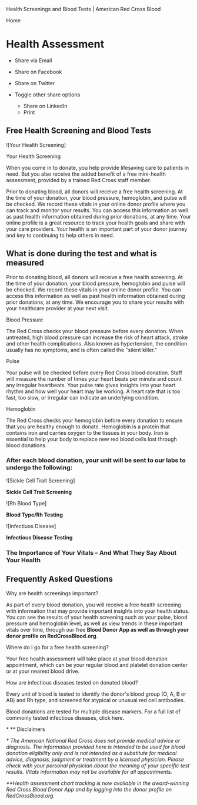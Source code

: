Health Screenings and Blood Tests | American Red Cross Blood

Home

# Health Assessment

*   Share via Email
    
*   Share on Facebook
    
*   Share on Twitter
    
*   Toggle other share options
    
    *   Share on LinkedIn
    *   Print
    
    
    

 

## Free Health Screening and Blood Tests

![Your Health Screening]

Your Health Screening

When you come in to donate, you help provide lifesaving care to patients in need. But you also receive the added benefit of a free mini-health assessment, provided by a trained Red Cross staff member.  

Prior to donating blood, all donors will receive a free health screening. At the time of your donation, your blood pressure, hemoglobin, and pulse will be checked. We record these vitals in your online donor profile where you can track and monitor your results. You can access this information as well as past health information obtained during prior donations, at any time. Your online profile is a great resource to track your health goals and share with your care providers. Your health is an important part of your donor journey and key to continuing to help others in need.

## What is done during the test and what is measured

Prior to donating blood, all donors will receive a free health screening. At the time of your donation, your blood pressure, hemoglobin and pulse will be checked. We record these vitals in your online donor profile. You can access this information as well as past health information obtained during prior donations, at any time. We encourage you to share your results with your healthcare provider at your next visit.

Blood Pressure

The Red Cross checks your blood pressure before every donation. When untreated, high blood pressure can increase the risk of heart attack, stroke and other health complications. Also known as hypertension, the condition usually has no symptoms, and is often called the "silent killer."

Pulse

Your pulse will be checked before every Red Cross blood donation. Staff will measure the number of times your heart beats per minute and count any irregular heartbeats. Your pulse rate gives insights into your heart rhythm and how well your heart may be working. A heart rate that is too fast, too slow, or irregular can indicate an underlying condition.

Hemoglobin

The Red Cross checks your hemoglobin before every donation to ensure that you are healthy enough to donate. Hemoglobin is a protein that contains iron and carries oxygen to the tissues in your body. Iron is essential to help your body to replace new red blood cells lost through blood donations.

### After each blood donation, your unit will be sent to our labs to undergo the following:

![Sickle Cell Trait Screening]

**Sickle Cell Trait Screening**  

![Rh Blood Type]

**Blood Type/Rh Testing**

![Infectiuos Disease]

**Infectious Disease Testing**

### The Importance of Your Vitals – And What They Say About Your Health

## Frequently Asked Questions

 Why are health screenings important?

As part of every blood donation, you will receive a free health screening with information that may provide important insights into your health status. You can see the results of your health screening such as your pulse, blood pressure and hemoglobin level, as well as view trends in these important vitals over time, through our free **Blood Donor App as well as through your** **donor profile on RedCrossBlood.org**. 

 Where do I go for a free health screening?

Your free health assessment will take place at your blood donation appointment, which can be your regular blood and platelet donation center or at your nearest blood drive.

 How are infectious diseases tested on donated blood?

Every unit of blood is tested to identify the donor's blood group (O, A, B or AB) and Rh type, and screened for atypical or unusual red cell antibodies. 

Blood donations are tested for multiple disease markers. For a full list of commonly tested infectious diseases, click here.

 \* \*\* Disclaimers

_\* The American National Red Cross does not provide medical advice or diagnosis. The information provided here is intended to be used for blood donation eligibility only and is not intended as a substitute for medical advice, diagnosis, judgment or treatment by a licensed physician. Please check with your personal physician about the meaning of your specific test results. Vitals information may not be available for all appointments._

_\*\*Health assessment chart tracking is now available in the award-winning Red Cross Blood Donor App and by logging into the donor profile on RedCrossBlood.org._